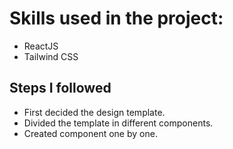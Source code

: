 # Skills used in the project: 

- ReactJS
- Tailwind CSS

## Steps I followed 

- First decided the design template.
- Divided the template in different components.
- Created component one by one. 

